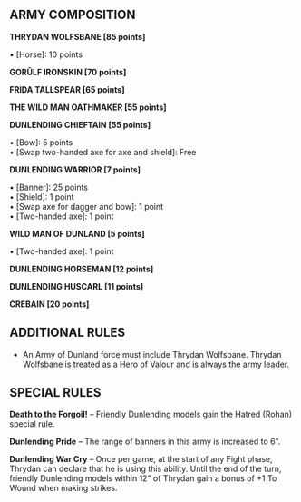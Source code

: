 ﻿## ARMY COMPOSITION

<div class="unitCard" markdown>

**THRYDAN WOLFSBANE [85 points]**

• [Horse]: 10 points  

**GORÛLF IRONSKIN [70 points]**

**FRIDA TALLSPEAR [65 points]**

**THE WILD MAN OATHMAKER [55 points]**

**DUNLENDING CHIEFTAIN [55 points]**

• [Bow]: 5 points  
• [Swap two-handed axe for axe and shield]: Free  

**DUNLENDING WARRIOR [7 points]**

• [Banner]: 25 points  
• [Shield]: 1 point  
• [Swap axe for dagger and bow]: 1 point  
• [Two-handed axe]: 1 point  

**WILD MAN OF DUNLAND [5 points]**

• [Two-handed axe]: 1 point  

**DUNLENDING HORSEMAN [12 points]**

**DUNLENDING HUSCARL [11 points]**

**CREBAIN [20 points]**

</div>

## ADDITIONAL RULES

- An Army of Dunland force must include Thrydan Wolfsbane. Thrydan Wolfsbane is treated as a Hero of Valour and is always the army leader.

## SPECIAL RULES

**Death to the Forgoil!** – Friendly Dunlending models gain the Hatred (Rohan) special rule.

**Dunlending Pride** – The range of banners in this army is increased to 6".

**Dunlending War Cry** – Once per game, at the start of any Fight phase, Thrydan can declare that he is using this ability. Until the end of the turn, friendly Dunlending models within 12" of Thrydan gain a bonus of +1 To Wound when making strikes.
